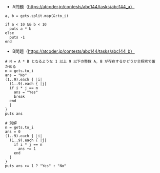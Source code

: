 - A問題（https://atcoder.jp/contests/abc144/tasks/abc144_a）

```
a, b = gets.split.map(&:to_i)

if a < 10 && b < 10
  puts a * b
else
  puts -1
end
```

- B問題（https://atcoder.jp/contests/abc144/tasks/abc144_b）
```
# N = A * B となるような 1 以上 9 以下の整数 A, B が存在するかどうか全探索で確かめる
n = gets.to_i
ans = "No"
(1..9).each { |i|
  (1..9).each { |j|
  if i * j == n
    ans = "Yes"
    break
  end
  }
}
puts ans

# 別解
n = gets.to_i
ans = 0
(1..9).each { |i|
  (1..9).each { |j|
    if i * j == n
      ans += 1
    end
  }
}
puts ans >= 1 ? "Yes" : "No"
```
